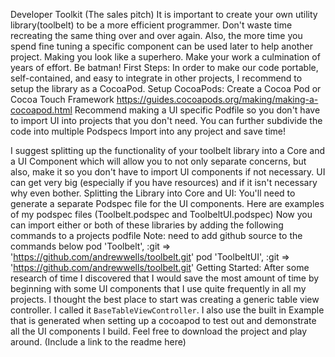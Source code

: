 Developer Toolkit
(The sales pitch)
It is important to create your own utility library(toolbelt) to be a more efficient programmer. Don't waste time recreating the same thing over and over again. Also, the more time you spend fine tuning a specific component can be used later to help another project. Making you look like a superhero. Make your work a culmination of years of effort.
Be batman!
First Steps:
In order to make our code portable, self-contained, and easy to integrate in other projects, I recommend to setup the library as a CocoaPod.
Setup CocoaPods:
Create a Cocoa Pod or Cocoa Touch Framework
https://guides.cocoapods.org/making/making-a-cocoapod.html
Recommend making a UI specific Podfile so you don't have to import UI into projects that you don't need. You can further subdivide the code into multiple Podspecs
Import into any project and save time!

I suggest splitting up the functionality of your toolbelt library into a Core and a UI Component which will allow you to not only separate concerns, but also, make it so you don't have to import UI components if not necessary. UI can get very big (especially if you have resources) and if it isn't necessary why even bother.
Splitting the Library into Core and UI:
You'll need to generate a separate Podspec file for the UI components. Here are examples of my podspec files (Toolbelt.podspec and ToolbeltUI.podspec)
Now you can import either or both of these libraries by adding the following commands to a projects podfile
Note: need to add github source to the commands below
pod 'Toolbelt', :git => 'https://github.com/andrewwells/toolbelt.git'
pod 'ToolbeltUI', :git => 'https://github.com/andrewwells/toolbelt.git'
Getting Started:
After some research of time I discovered that I would save the most amount of time by beginning with some UI components that I use quite frequently in all my projects. I thought the best place to start was creating a generic table view controller. I called it `BaseTableViewController`.
I also use the built in Example that is generated when setting up a cocoapod to test out and demonstrate all the UI components I build. Feel free to download the project and play around. (Include a link to the readme here)
